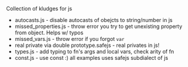 Collection of kludges for js

  + autocasts.js - disable autocasts of obejcts to string/number in js
  + missed_properties.js - throw error you try to get unexisting property from object. Helps w/ typos
  + missed_vars.js - throw error if you forgot ```var```
  + real private via double prototype.safejs - real privates in js!
  + types.js - add typing to fn's args and local vars, check arity of fn
  + const.js - use const :)
all examples uses safejs subdialect of js